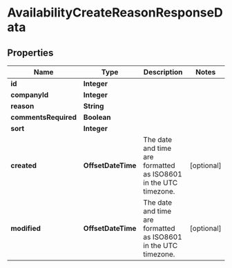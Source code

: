 

# AvailabilityCreateReasonResponseData


## Properties

| Name | Type | Description | Notes |
|------------ | ------------- | ------------- | -------------|
|**id** | **Integer** |  |  |
|**companyId** | **Integer** |  |  |
|**reason** | **String** |  |  |
|**commentsRequired** | **Boolean** |  |  |
|**sort** | **Integer** |  |  |
|**created** | **OffsetDateTime** | The date and time are formatted as ISO8601 in the UTC timezone. |  [optional] |
|**modified** | **OffsetDateTime** | The date and time are formatted as ISO8601 in the UTC timezone. |  [optional] |



